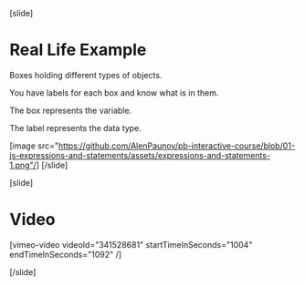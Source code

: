 [slide]
# Real Life Example
Boxes holding different types of objects.

You have labels for each box and know what is in them.

The box represents the variable.

The label represents the data type.

[image src="https://github.com/AlenPaunov/pb-interactive-course/blob/01-js-expressions-and-statements/assets/expressions-and-statements-1.png"/]
[/slide]

[slide]
# Video

[vimeo-video videoId="341528681" startTimeInSeconds="1004" endTimeInSeconds="1092" /]

[/slide]